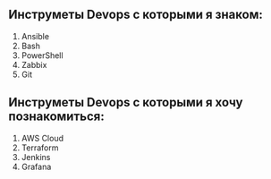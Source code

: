 ## Инструметы Devops с которыми я знаком:
1. Ansible
2. Bash
3. PowerShell
4. Zabbix
5. Git

## Инструметы Devops с которыми я хочу познакомиться:
1. AWS Cloud
2. Terraform
3. Jenkins
4. Grafana